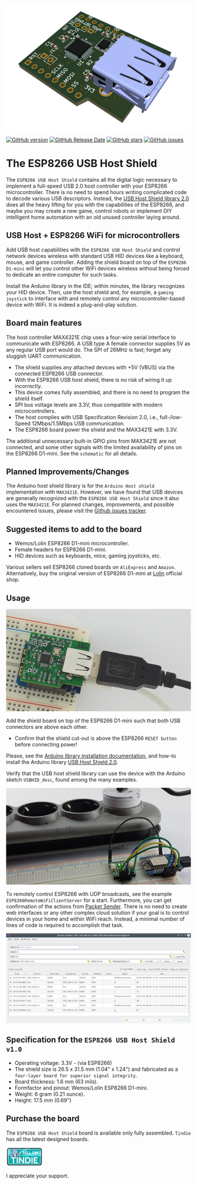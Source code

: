 ![esp8266-usbhost-shield](./images/3d-view-max3421e-esp8266-shield-v1_0.png)

[![GitHub version](https://img.shields.io/github/release/berrak/ESP8266-USBHost-Max3421-Shield.svg?logo=github&logoColor=ffffff)](https://github.com/berrak/ESP8266-USBHost-Max3421-Shield/releases/latest)
[![GitHub Release Date](https://img.shields.io/github/release-date/berrak/ESP8266-USBHost-Max3421-Shield.svg?logo=github&logoColor=ffffff)](https://github.com/berrak/ESP8266-USBHost-Max3421-Shield/releases/latest)
[![GitHub stars](https://img.shields.io/github/stars/berrak/ESP8266-USBHost-Max3421-Shield.svg?logo=github&logoColor=ffffff)](https://github.com/berrak/ESP8266-USBHost-Max3421-Shield/stargazers)
[![GitHub issues](https://img.shields.io/github/issues/berrak/ESP8266-USBHost-Max3421-Shield.svg?logo=github&logoColor=ffffff)](https://github.com/berrak/ESP8266-USBHost-Max3421-Shield/issues)

# The ESP8266 USB Host Shield

The `ESP8266 USB Host Shield` contains all the digital logic necessary to implement a full-speed USB 2.0 host controller with your ESP8266 microcontroller. There is no need to spend hours writing complicated code to decode various USB descriptors. Instead, the [USB Host Shield library 2.0](https://github.com/felis/USB_Host_Shield_2.0/) does all the heavy lifting for you with the capabilities of the ESP8266, and maybe you may create a new game, control robots or implement DIY intelligent home automation with an old unused controller laying around.

## USB Host + ESP8266 WiFi for microcontrollers 

Add USB host capabilities with the `ESP8266 USB Host Shield` and control network devices wireless with standard USB HID devices like a keyboard, mouse, and game controller. Adding the shield board on top of the `ESP8266 D1-mini` will let you control other WiFi devices wireless without being forced to dedicate an entire computer for such tasks.

Install the Arduino library in the IDE; within minutes, the library recognizes your HID device. Then, use the host shield and, for example, a `gaming joystick` to interface with and remotely control any microcontroller-based device with WiFi. It is indeed a plug-and-play solution.

## Board main features

The host controller MAX4321E chip uses a four-wire serial interface to communicate with ESP8266. A USB type A female connector supplies 5V as any regular USB port would do. The SPI of 26MHz is fast; forget any sluggish UART communication.

- The shield supplies any attached devices with +5V (VBUS) via the connected ESP8266 USB connector.
- With the ESP8266 USB host shield, there is no risk of wiring it up incorrectly.
- This device comes fully assembled, and there is no need to program the shield itself.
- SPI bus voltage levels are 3.3V, thus compatible with modern microcontrollers.
- The host complies with USB Specification Revision 2.0, i.e., full-/low-Speed 12Mbps/1.5Mbps USB communication.
- The ESP8266 board power the shield and the MAX3421E with 3.3V.

The additional unnecessary built-in GPIO pins from MAX3421E are not connected, and some other signals with the limited availability of pins on the ESP8266 D1-mini. See the `schematic` for all details. 

## Planned Improvements/Changes
The Arduino host shield library is for the `Arduino Host shield` implementation with `MAX3421E`. However, we have found that USB devices are generally recognized with the `ESP8266 USB Host Shield` since it also uses the `MAX3421E`. For planned changes, improvements, and possible encountered issues, please visit the [Github issues tracker](https://github.com/berrak/ESP8266-USBHost-Max3421-Shield/issues).

## Suggested items to add to the board

- Wemos/Lolin ESP8266 D1-mini microcontroller.
- Female headers for ESP8266 D1-mini.
- HID devices such as keyboards, mice, gaming joysticks, etc.

Various sellers sell ESP8266 cloned boards on `AliExpress` and `Amazon`. Alternatively, buy the original version of ESP8266 D1-mini at [Lolin](https://lolin.aliexpress.com/store/1331105) official shop.

## Usage

![esp8266-usbhost-shield](./images/ESP8266-usbhost-shield-on-breadboard.jpg)

Add the shield board on top of the ESP8266 D1-mini such that both USB connectors are above each other. 

- Confirm that the shield cut-out is above the ESP8266 `RESET button` before connecting power! 

Please, see the [Arduino library installation documentation](https://docs.arduino.cc/software/ide-v1/tutorials/installing-libraries), and how-to install the Arduino library [USB Host Shield 2.0](https://github.com/felis/USB_Host_Shield_2.0/).

Verify that the USB host shield library can use the device with the Arduino sketch `USBHID_desc`, found among the many examples.

![esp8266-usbhost-shield](./images/ESP8266-client.png)

To remotely control ESP8266 with UDP broadcasts, see the example `ESP8266RemoteWiFiClientServer` for a start. Furthermore, you can get confirmation of the actions from [Packet Sender](https://packetsender.com). There is no need to create web interfaces or any other complex cloud solution if your goal is to control devices in your home and within WiFi reach. Instead, a minimal number of lines of code is required to accomplish that task.

![packet sender](./images/packetsender-log.png)

## Specification for the `ESP8266 USB Host Shield v1.0`

* Operating voltage: 3.3V - (via ESP8266)
* The shield size is 26.5 x 31.5 mm (1.04" x 1.24") and fabricated as a `four-layer board for superior signal integrity`.
* Board thickness: 1.6 mm (63 mils).
* Formfactor and pinout: Wemos/Lolin ESP8266 D1-mini.
* Weight: 6 gram (0.21 ounce).
* Height: 17.5 mm (0.69")

## Purchase the board

The `ESP8266 USB Host Shield` board is available only fully assembled. `Tindie` has all the latest designed boards.

[![Tindie](./images/tindie-small.png)](https://www.tindie.com/stores/debinix/)

I appreciate your support.